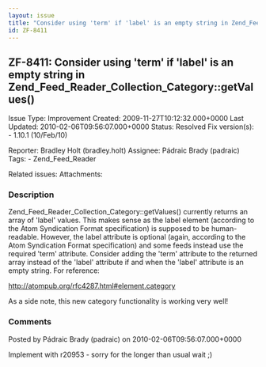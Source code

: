 ```yaml
---
layout: issue
title: "Consider using 'term' if 'label' is an empty string in Zend_Feed_Reader_Collection_Category::getValues()"
id: ZF-8411
---
```


ZF-8411: Consider using 'term' if 'label' is an empty string in Zend\_Feed\_Reader\_Collection\_Category::getValues()
---------------------------------------------------------------------------------------------------------------------

 Issue Type: Improvement Created: 2009-11-27T10:12:32.000+0000 Last Updated: 2010-02-06T09:56:07.000+0000 Status: Resolved Fix version(s): - 1.10.1 (10/Feb/10)
 
 Reporter:  Bradley Holt (bradley.holt)  Assignee:  Pádraic Brady (padraic)  Tags: - Zend\_Feed\_Reader
 
 Related issues: 
 Attachments: 
### Description

Zend\_Feed\_Reader\_Collection\_Category::getValues() currently returns an array of 'label' values. This makes sense as the label element (according to the Atom Syndication Format specification) is supposed to be human-readable. However, the label attribute is optional (again, according to the Atom Syndication Format specification) and some feeds instead use the required 'term' attribute. Consider adding the 'term' attribute to the returned array instead of the 'label' attribute if and when the 'label' attribute is an empty string. For reference:

<http://atompub.org/rfc4287.html#element.category>

As a side note, this new category functionality is working very well!

 

 

### Comments

Posted by Pádraic Brady (padraic) on 2010-02-06T09:56:07.000+0000

Implement with r20953 - sorry for the longer than usual wait ;)

 

 